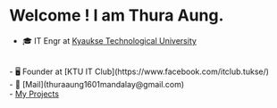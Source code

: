 # Welcome ! I am Thura Aung.

- 🎓 IT Engr at [Kyaukse Technological University](https://www.kyauksetu.edu.mm/about-ktu/)
<br />
- 🖥️ Founder at [KTU IT Club](https://www.facebook.com/itclub.tukse/)
<br />
- 📧 [Mail](thuraaung1601mandalay@gmail.com)
<br />
- <a href="projects.html">My Projects</a>

